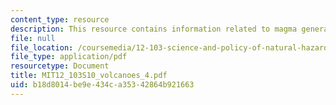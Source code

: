 ```yaml
---
content_type: resource
description: This resource contains information related to magma generation.
file: null
file_location: /coursemedia/12-103-science-and-policy-of-natural-hazards-spring-2010/b18d8014be9e434ca35342864b921663_MIT12_103S10_volcanoes_4.pdf
file_type: application/pdf
resourcetype: Document
title: MIT12_103S10_volcanoes_4.pdf
uid: b18d8014-be9e-434c-a353-42864b921663
---
```

